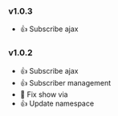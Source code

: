 ### v1.0.3 
* :+1: Subscribe ajax

### v1.0.2 
* :+1: Subscribe ajax
* :+1: Subscriber management
* :bug: Fix show via
* :+1: Update namespace
